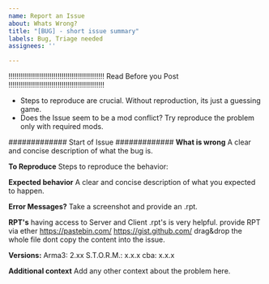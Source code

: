 ```yaml
---
name: Report an Issue
about: Whats Wrong?
title: "[BUG] - short issue summary"
labels: Bug, Triage needed
assignees: ''

---
```


!!!!!!!!!!!!!!!!!!!!!!!!!!!!!!!!!!!!!!!!!!!!!!! Read Before you Post !!!!!!!!!!!!!!!!!!!!!!!!!!!!!!!!!!!!!!!!!!!!!!!
- Steps to reproduce are crucial. Without reproduction, its just a guessing game.
- Does the Issue seem to be a mod conflict? Try reproduce the problem only with required mods.


#############  Start of Issue #############
**What is wrong**
A clear and concise description of what the bug is.


**To Reproduce**
Steps to reproduce the behavior:


**Expected behavior**
A clear and concise description of what you expected to happen.

**Error Messages?**
Take a screenshot and provide an .rpt.

**RPT's**
having access to Server and Client .rpt's is very helpful.
provide RPT via ether
https://pastebin.com/
https://gist.github.com/
drag&drop the whole file
dont copy the content into the issue.

**Versions:**
Arma3: 2.xx
S.T.O.R.M.: x.x.x
cba: x.x.x

**Additional context**
Add any other context about the problem here.
